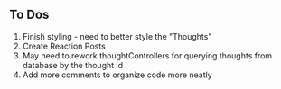 ## To Dos

1. Finish styling - need to better style the "Thoughts"
2. Create Reaction Posts
3. May need to rework thoughtControllers for querying thoughts from database by the thought id
4. Add more comments to organize code more neatly
